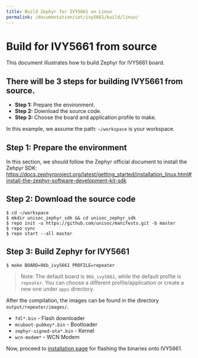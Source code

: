 ```yaml
---
title: Build Zephyr for IVY5661 on Linux
permalink: /documentation/iot/ivy5661/build/linux/
---
```


# Build for IVY5661 from source

This document illustrates how to build Zephyr for IVY5661 board.

## There will be 3 steps for building IVY5661 from source.
- **Step 1:** Prepare the environment.
- **Step 2:** Download the source code.
- **Step 3:** Choose the board and application profile to make.

In this example, we assume the path: ``~/workspace`` is your workspace.

## Step 1: Prepare the environment

In this section, we should follow the Zephyr official document to install the Zehpyr SDK:
https://docs.zephyrproject.org/latest/getting_started/installation_linux.html#install-the-zephyr-software-development-kit-sdk

## Step 2: Download the source code

```shell
$ cd ~/workspace
$ mkdir unisoc_zephyr_sdk && cd unisoc_zephyr_sdk
$ repo init -u https://github.com/unisoc/manifests.git -b master
$ repo sync
$ repo start --all master
```

## Step 3: Build Zephyr for IVY5661

```shell
$ make BOARD=96b_ivy5661 PROFILE=repeater
```

> Note: The default board is `96b_ivy5661`, while the default profile is `repeater`.
> You can choose a different profile/application or create a new one under `apps` directory.

After the compilation, the images can be found in the directory `output/repeater/images/`.

- ``fdl*.bin`` - Flash downloader
- ``mcuboot-pubkey*.bin`` - Bootloader
- ``zephyr-signed-ota*.bin`` - Kernel
- ``wcn-modem*`` - WCN Modem

Now, proceed to [installation page](../installation#methods-of-installation) for
flashing the binaries onto IVY5661.
